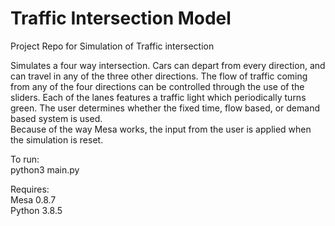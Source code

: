 # Traffic Intersection Model
Project Repo for Simulation of Traffic intersection

Simulates a four way intersection. Cars can depart from every
direction, and can travel in any of the three other directions.
The flow of traffic coming from any of the four directions can be
controlled through the use of the sliders. Each of the lanes features a
traffic light which periodically turns green. The user determines whether
the fixed time, flow based, or demand based system is used.   
Because of the way Mesa works, the input from the user is applied when the simulation is reset.

To run:  
python3 main.py  

Requires:  
Mesa 0.8.7  
Python 3.8.5  
